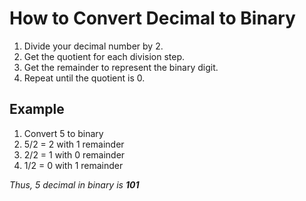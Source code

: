 # How to Convert Decimal to Binary

1. Divide your decimal number by 2.
2. Get the quotient for each division step.
3. Get the remainder to represent the binary digit.
4. Repeat until the quotient is 0.

## Example

1. Convert 5 to binary
2. 5/2 = 2 with 1 remainder
3. 2/2 = 1 with 0 remainder
4. 1/2 = 0 with 1 remainder

*Thus, 5 decimal in binary is **101***
